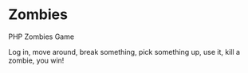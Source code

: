 # Zombies
PHP Zombies Game

Log in,  move around, break something, pick something up, use it, kill a zombie, you win!
